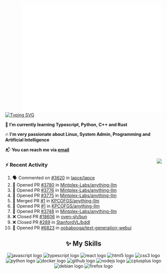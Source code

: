 <img align="right" width="450" src="github-metrics.svg">

[![Typing SVG](https://readme-typing-svg.herokuapp.com?duration=2500&vCenter=true&width=200&height=40&lines=Hello+World+👋)](https://git.io/typing-svg)

🌱 **I’m currently learning Typescript, Python, C++ and Rust**

🔥 **I'm very passionate about Linux, System Admin, Programming and Artificial Intelligence**

📬 **You can reach me via [email](mailto:shixian_sheng-2@protonmail.com)**

<a>
    <img align="right" height=210px src="https://github-readme-stats.vercel.app/api?username=KPCOFGS&theme=tokyonight&show_icons=true&show=prs_merged">
</a>

### ⚡ **Recent Activity**
<!--START_SECTION:activity-->
1. 🗣 Commented on [#3620](https://github.com/lapce/lapce/issues/3620#issuecomment-2860864881) in [lapce/lapce](https://github.com/lapce/lapce)
2. 💪 Opened PR [#3780](https://github.com/Mintplex-Labs/anything-llm/pull/3780) in [Mintplex-Labs/anything-llm](https://github.com/Mintplex-Labs/anything-llm)
3. 💪 Opened PR [#3776](https://github.com/Mintplex-Labs/anything-llm/pull/3776) in [Mintplex-Labs/anything-llm](https://github.com/Mintplex-Labs/anything-llm)
4. 💪 Opened PR [#3775](https://github.com/Mintplex-Labs/anything-llm/pull/3775) in [Mintplex-Labs/anything-llm](https://github.com/Mintplex-Labs/anything-llm)
5. 🎉 Merged PR [#1](https://github.com/KPCOFGS/anything-llm/pull/1) in [KPCOFGS/anything-llm](https://github.com/KPCOFGS/anything-llm)
6. 💪 Opened PR [#1](https://github.com/KPCOFGS/anything-llm/pull/1) in [KPCOFGS/anything-llm](https://github.com/KPCOFGS/anything-llm)
7. 💪 Opened PR [#3748](https://github.com/Mintplex-Labs/anything-llm/pull/3748) in [Mintplex-Labs/anything-llm](https://github.com/Mintplex-Labs/anything-llm)
8. ❌ Closed PR [#18606](https://github.com/oven-sh/bun/pull/18606) in [oven-sh/bun](https://github.com/oven-sh/bun)
9. ❌ Closed PR [#289](https://github.com/StanfordVL/bddl/pull/289) in [StanfordVL/bddl](https://github.com/StanfordVL/bddl)
10. 💪 Opened PR [#6823](https://github.com/oobabooga/text-generation-webui/pull/6823) in [oobabooga/text-generation-webui](https://github.com/oobabooga/text-generation-webui)
<!--END_SECTION:activity-->

<div align="center">
    
## ✨ **My Skills**

  <img src="https://cdn.jsdelivr.net/gh/devicons/devicon/icons/javascript/javascript-original.svg" height="30" alt="javascript logo"  />
  <img src="https://cdn.jsdelivr.net/gh/devicons/devicon/icons/typescript/typescript-original.svg" height="30" alt="typescript logo"  />
  <img src="https://cdn.jsdelivr.net/gh/devicons/devicon/icons/react/react-original.svg" height="30" alt="react logo"  />
  <img src="https://cdn.jsdelivr.net/gh/devicons/devicon/icons/html5/html5-original.svg" height="30" alt="html5 logo"  />
  <img src="https://cdn.jsdelivr.net/gh/devicons/devicon/icons/css3/css3-original.svg" height="30" alt="css3 logo"  />
  <img src="https://cdn.jsdelivr.net/gh/devicons/devicon/icons/python/python-original.svg" height="30" alt="python logo"  />
  <img src="https://cdn.jsdelivr.net/gh/devicons/devicon/icons/docker/docker-original.svg" height="30" alt="docker logo"  />
  <img src="https://cdn.jsdelivr.net/gh/devicons/devicon/icons/github/github-original.svg" height="30" alt="github logo"  />
  <img src="https://cdn.jsdelivr.net/gh/devicons/devicon/icons/nodejs/nodejs-original.svg" height="30" alt="nodejs logo"  />
  <img src="https://cdn.jsdelivr.net/gh/devicons/devicon/icons/cplusplus/cplusplus-original.svg" height="30" alt="cplusplus logo"  />
  <img src="https://cdn.jsdelivr.net/gh/devicons/devicon/icons/debian/debian-original.svg" height="30" alt="debian logo"  />
  <img src="https://cdn.jsdelivr.net/gh/devicons/devicon/icons/firefox/firefox-original.svg" height="30" alt="firefox logo"  />
</div>
